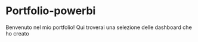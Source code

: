 # Portfolio-powerbi

Benvenuto nel mio portfolio! Qui troverai una selezione delle dashboard che ho creato
